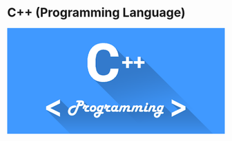 # C++ (Programming Language)
![image](https://github.com/GeorgeHanyMilad/Abu_Hadhoud-Tasks-With-CPP/blob/master/Image.png?raw=true)
<br>